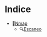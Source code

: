 # Indice
- :eyes:[Nmap](https://github.com/w0lfst/Apuntes/tree/main/nmap)
    - :mag:[Escaneo](https://github.com/w0lfst/Apuntes/blob/main/nmap/Escaneo%20de%20puertos.md)